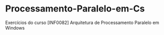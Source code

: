 # Processamento-Paralelo-em-Cs
Exercícios do curso [INF0082] Arquitetura de Processamento Paralelo em Windows
